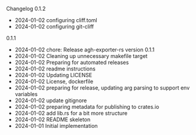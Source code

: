 Changelog
0.1.2
- 2024-01-02 configuring cliff.toml
- 2024-01-02 configuring git-cliff

0.1.1
- 2024-01-02 chore: Release agh-exporter-rs version 0.1.1
- 2024-01-02 Cleaning up unnecessary makefile target
- 2024-01-02 Preparing for automated releases
- 2024-01-02 readme instructions
- 2024-01-02 Updating LICENSE
- 2024-01-02 License, dockerfile
- 2024-01-02 preparing for release, updating arg parsing to support env variables
- 2024-01-02 update gitignore
- 2024-01-02 preparing metadata for publishing to crates.io
- 2024-01-02 add lib.rs for a bit more structure
- 2024-01-02 README skeleton
- 2024-01-01 Initial implementation

